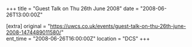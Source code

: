 +++
title = "Guest Talk on Thu 26th June 2008"
date = "2008-06-26T13:00:00Z"

[extra]
original = "https://uwcs.co.uk/events/guest-talk-on-thu-26th-june-2008-1474489011580/"    
ent_time = "2008-06-26T16:00:00Z"
location = "DCS"
+++



